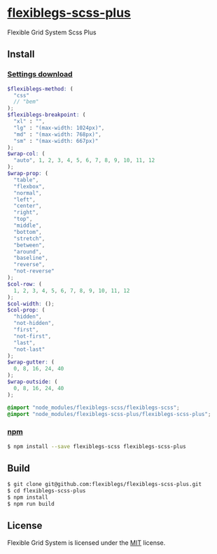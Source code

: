 # [flexiblegs-scss-plus](https://dnomak.com/flexiblegs/)

Flexible Grid System Scss Plus

## Install

### [Settings download](https://raw.githubusercontent.com/flexiblegs/flexiblegs-scss-plus/master/flexiblegs-settings.scss)
```scss
$flexiblegs-method: (
  "css"
  // "bem"
);
$flexiblegs-breakpoint: (
  "xl" : "",
  "lg" : "(max-width: 1024px)",
  "md" : "(max-width: 768px)",
  "sm" : "(max-width: 667px)"
);
$wrap-col: (
  "auto", 1, 2, 3, 4, 5, 6, 7, 8, 9, 10, 11, 12
);
$wrap-prop: (
  "table",
  "flexbox",
  "normal",
  "left",
  "center",
  "right",
  "top",
  "middle",
  "bottom",
  "stretch",
  "between",
  "around",
  "baseline",
  "reverse",
  "not-reverse"
);
$col-row: (
  1, 2, 3, 4, 5, 6, 7, 8, 9, 10, 11, 12
);
$col-width: ();
$col-prop: (
  "hidden",
  "not-hidden",
  "first",
  "not-first",
  "last",
  "not-last"
);
$wrap-gutter: (
  0, 8, 16, 24, 40
);
$wrap-outside: (
  0, 8, 16, 24, 40
);

@import "node_modules/flexiblegs-scss/flexiblegs-scss";
@import "node_modules/flexiblegs-scss-plus/flexiblegs-scss-plus";
```

### [npm](https://www.npmjs.com/package/flexiblegs-scss-plus)
```bash
$ npm install --save flexiblegs-scss flexiblegs-scss-plus
```

## Build
```bash
$ git clone git@github.com:flexiblegs/flexiblegs-scss-plus.git
$ cd flexiblegs-scss-plus
$ npm install
$ npm run build
```

## License
Flexible Grid System is licensed under the [MIT](LICENSE) license.

